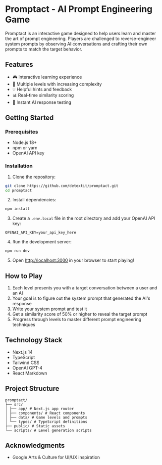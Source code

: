 # Promptact - AI Prompt Engineering Game

Promptact is an interactive game designed to help users learn and master the art of prompt engineering. Players are challenged to reverse-engineer system prompts by observing AI conversations and crafting their own prompts to match the target behavior.

## Features

- 🎮 Interactive learning experience
- 🎯 Multiple levels with increasing complexity
- 💡 Helpful hints and feedback
- 📊 Real-time similarity scoring
- 🔄 Instant AI response testing

## Getting Started

### Prerequisites

- Node.js 18+
- npm or yarn
- OpenAI API key

### Installation

1. Clone the repository:

```bash
git clone https://github.com/detextit/promptact.git
cd promptact
```

2. Install dependencies:

```bash
npm install
```

3. Create a `.env.local` file in the root directory and add your OpenAI API key:

```env
OPENAI_API_KEY=your_api_key_here
```

4. Run the development server:

```bash
npm run dev
```

5. Open [http://localhost:3000](http://localhost:3000) in your browser to start playing!

## How to Play

1. Each level presents you with a target conversation between a user and an AI
2. Your goal is to figure out the system prompt that generated the AI's response
3. Write your system prompt and test it
4. Get a similarity score of 50% or higher to reveal the target prompt
5. Progress through levels to master different prompt engineering techniques

## Technology Stack

- Next.js 14
- TypeScript
- Tailwind CSS
- OpenAI GPT-4
- React Markdown

## Project Structure

```
promptact/
├── src/
│ ├── app/ # Next.js app router
│ ├── components/ # React components
│ ├── data/ # Game levels and prompts
│ └── types/ # TypeScript definitions
├── public/ # Static assets
└── scripts/ # Level generation scripts
```

## Acknowledgments

- Google Arts & Culture for UI/UX inspiration

